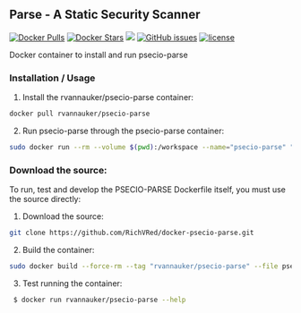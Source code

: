 ## Parse - A Static Security Scanner
[![Docker Pulls](https://img.shields.io/docker/pulls/rvannauker/psecio-parse.svg)](https://hub.docker.com/r/rvannauker/psecio-parse/) [![Docker Stars](https://img.shields.io/docker/stars/rvannauker/psecio-parse.svg)](https://hub.docker.com/r/rvannauker/psecio-parse/) [![](https://images.microbadger.com/badges/image/rvannauker/psecio-parse:latest.svg)](https://microbadger.com/images/rvannauker/psecio-parse:latest) [![GitHub issues](https://img.shields.io/github/issues/RichVRed/docker-psecio-parse.svg)](https://github.com/RichVRed/docker-psecio-parse) [![license](https://img.shields.io/github/license/RichVRed/docker-psecio-parse.svg)](https://tldrlegal.com/license/mit-license)

Docker container to install and run psecio-parse

### Installation / Usage
1. Install the rvannauker/psecio-parse container:
```bash
docker pull rvannauker/psecio-parse
```
2. Run psecio-parse through the psecio-parse container:
```bash
sudo docker run --rm --volume $(pwd):/workspace --name="psecio-parse" "rvannauker/psecio-parse" -vvv scan {destination}
```

### Download the source:
To run, test and develop the PSECIO-PARSE Dockerfile itself, you must use the source directly:
1. Download the source:
```bash
git clone https://github.com/RichVRed/docker-psecio-parse.git
```
2. Build the container:
```bash
sudo docker build --force-rm --tag "rvannauker/psecio-parse" --file psecio-parse.dockerfile .
```
3. Test running the container:
```bash
 $ docker run rvannauker/psecio-parse --help
```